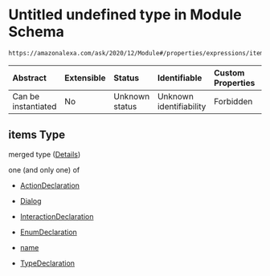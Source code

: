 # Untitled undefined type in Module Schema

```txt
https://amazonalexa.com/ask/2020/12/Module#/properties/expressions/items
```



| Abstract            | Extensible | Status         | Identifiable            | Custom Properties | Additional Properties | Access Restrictions | Defined In                                                       |
| :------------------ | :--------- | :------------- | :---------------------- | :---------------- | :-------------------- | :------------------ | :--------------------------------------------------------------- |
| Can be instantiated | No         | Unknown status | Unknown identifiability | Forbidden         | Allowed               | none                | [Module.json*](../../schemas/Module.json "open original schema") |

## items Type

merged type ([Details](module-properties-expressions-items.md))

one (and only one) of

*   [ActionDeclaration](module-properties-expressions-items-oneof-actiondeclaration.md "check type definition")

*   [Dialog](module-properties-expressions-items-oneof-dialog.md "check type definition")

*   [InteractionDeclaration](module-properties-expressions-items-oneof-interactiondeclaration.md "check type definition")

*   [EnumDeclaration](module-properties-expressions-items-oneof-enumdeclaration.md "check type definition")

*   [name](module-properties-expressions-items-oneof-name.md "check type definition")

*   [TypeDeclaration](module-properties-expressions-items-oneof-typedeclaration.md "check type definition")
